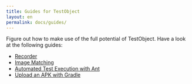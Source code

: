 ```yaml
---
title: Guides for TestObject
layout: en
permalink: docs/guides/
---
```


Figure out how to make use of the full potential of TestObject. Have a look at the following guides:

+ <a href="/docs/guides/recorder/">Recorder</a>
+ <a href="/docs/guides/image-matching/">Image Matching</a>
+ <a href="/docs/guides/ant-task">Automated Test Execution with Ant</a>
+ <a href="/docs/guides/gradle">Upload an APK with Gradle</a>
